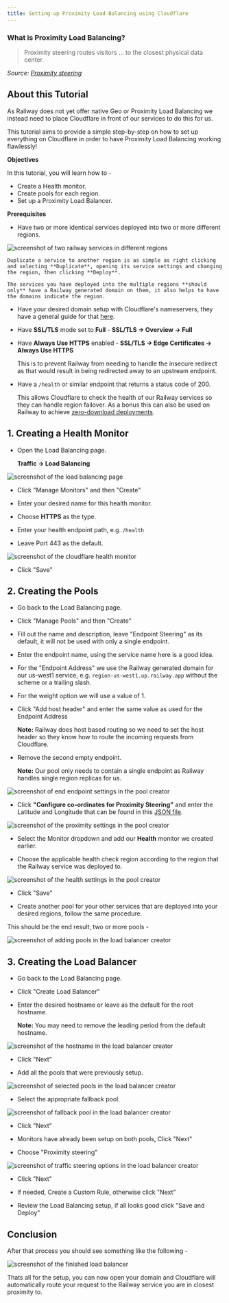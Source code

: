 ```yaml
---
title: Setting up Proximity Load Balancing using Cloudflare
---
```


### What is Proximity Load Balancing?

>Proximity steering routes visitors ... to the closest physical data center.

*Source: [Proximity steering](https://developers.cloudflare.com/load-balancing/understand-basics/traffic-steering/steering-policies/proximity-steering/)*

## About this Tutorial

As Railway does not yet offer native Geo or Proximity Load Balancing we instead need to place Cloudflare in front of our services to do this for us.

This tutorial aims to provide a simple step-by-step on how to set up everything on Cloudflare in order to have Proximity Load Balancing working flawlessly!

**Objectives**

In this tutorial, you will learn how to -

- Create a Health monitor.
- Create pools for each region.
- Set up a Proximity Load Balancer. 

**Prerequisites**

- Have two or more identical services deployed into two or more different regions.

<Image src="https://res.cloudinary.com/railway/image/upload/v1721850558/docs/tutorials/proximity-load-balancing/region_services_nj83ni.png"
alt="screenshot of two railway services in different regions"
layout="responsive"
width={820} height={365} quality={100} />

    Duplicate a service to another region is as simple as right clicking and selecting **Duplicate**, opening its service settings and changing the region, then clicking **Deploy**.

    The services you have deployed into the multiple regions **should only** have a Railway generated domain on them, it also helps to have the domains indicate the region.

- Have your desired domain setup with Cloudflare's nameservers, they have a general guide for that [here](https://developers.cloudflare.com/dns/zone-setups/full-setup/setup/).

- Have **SSL/TLS** mode set to **Full** - **SSL/TLS → Overview → Full**

- Have **Always Use HTTPS** enabled - **SSL/TLS → Edge Certificates → Always Use HTTPS**
    
    This is to prevent Railway from needing to handle the insecure redirect as that would result in being redirected away to an upstream endpoint.

- Have a `/health` or similar endpoint that returns a status code of 200.

    This allows Cloudflare to check the health of our Railway services so they can handle region failover. As a bonus this can also be used on Railway to achieve [zero-download deployments](https://docs.railway.app/reference/healthchecks).


## 1. Creating a Health Monitor

- Open the Load Balancing page.

    **Traffic → Load Balancing**

<Image src="https://res.cloudinary.com/railway/image/upload/v1721850555/docs/tutorials/proximity-load-balancing/load_balancing_page_cgqtga.png"
alt="screenshot of the load balancing page"
layout="responsive"
width={1036} height={556} quality={100} />

- Click "Manage Monitors" and then "Create"

- Enter your desired name for this health monitor.

- Choose **HTTPS** as the type.

- Enter your health endpoint path, e.g. `/health`

- Leave Port 443 as the default.

<Image src="https://res.cloudinary.com/railway/image/upload/v1721850556/docs/tutorials/proximity-load-balancing/pool_settings_health_dlqtig.png"
alt="screenshot of the cloudflare health monitor"
layout="responsive"
width={1036} height={351} quality={100} />

- Click "Save"

## 2. Creating the Pools

- Go back to the Load Balancing page.

- Click "Manage Pools" and then "Create"

- Fill out the name and description, leave "Endpoint Steering" as its default, it will not be used with only a single endpoint.

- Enter the endpoint name, using the service name here is a good idea.

- For the "Endpoint Address" we use the Railway generated domain for our us-west1 service, e.g. `region-us-west1.up.railway.app` without the scheme or a trailing slash.

- For the weight option we will use a value of 1.

- Click "Add host header" and enter the same value as used for the Endpoint Address

    **Note:** Railway does host based routing so we need to set the host header so they know how to route the incoming requests from Cloudflare.

- Remove the second empty endpoint.

    **Note:** Our pool only needs to contain a single endpoint as Railway handles single region replicas for us.

<Image src="https://res.cloudinary.com/railway/image/upload/v1721850555/docs/tutorials/proximity-load-balancing/pool_settings_config_yulkcl.png"
alt="screenshot of end endpoint settings in the pool creator"
layout="responsive"
width={1036} height={581} quality={100} />

- Click **"Configure co-ordinates for Proximity Steering"** and enter the Latitude and Longitude that can be found in this [JSON file](https://www.google.com/about/datacenters/json/locations.json).

<Image src="https://res.cloudinary.com/railway/image/upload/v1721850556/docs/tutorials/proximity-load-balancing/pool_settings_proximity_tdzn7u.png"
alt="screenshot of the proximity settings in the pool creator"
layout="responsive"
width={1036} height={576} quality={100} />

- Select the Monitor dropdown and add our **Health** monitor we created earlier.

- Choose the applicable health check region according to the region that the Railway service was deployed to.

<Image src="https://res.cloudinary.com/railway/image/upload/v1721850556/docs/tutorials/proximity-load-balancing/pool_settings_health_dlqtig.png"
alt="screenshot of the health settings in the pool creator"
layout="responsive"
width={1036} height={351} quality={100} />

- Click "Save"

- Create another pool for your other services that are deployed into your desired regions, follow the same procedure.

This should be the end result, two or more pools -

<Image src="https://res.cloudinary.com/railway/image/upload/v1721850557/docs/tutorials/proximity-load-balancing/pools_llpjxd.png"
alt="screenshot of adding pools in the load balancer creator"
layout="responsive"
width={1036} height={406} quality={100} />

## 3. Creating the Load Balancer

- Go back to the Load Balancing page.

- Click "Create Load Balancer"

- Enter the desired hostname or leave as the default for the root hostname.

    **Note:** You may need to remove the leading period from the default hostname.

<Image src="https://res.cloudinary.com/railway/image/upload/v1721850555/docs/tutorials/proximity-load-balancing/load_balancer_hostname_efu1zu.png"
alt="screenshot of the hostname in the load balancer creator"
layout="responsive"
width={1036} height={286} quality={100} />  

- Click "Next"

- Add all the pools that were previously setup.

<Image src="https://res.cloudinary.com/railway/image/upload/v1721850555/docs/tutorials/proximity-load-balancing/load_balancer_pools_x5ujeg.png"
alt="screenshot of selected pools in the load balancer creator"
layout="responsive"
width={1036} height={561} quality={100} />

- Select the appropriate fallback pool.

<Image src="https://res.cloudinary.com/railway/image/upload/v1721850555/docs/tutorials/proximity-load-balancing/load_balancer_fallback_pool_g7cmfm.png"
alt="screenshot of fallback pool in the load balancer creator"
layout="responsive"
width={1036} height={256} quality={100} />

- Click "Next"

- Monitors have already been setup on both pools, Click "Next"

- Choose "Proximity steering"

<Image src="https://res.cloudinary.com/railway/image/upload/v1721850555/docs/tutorials/proximity-load-balancing/load_balancer_traffic_steering_l7fgu7.png"
alt="screenshot of traffic steering options in the load balancer creator"
layout="responsive"
width={1036} height={560} quality={100} />

- Click "Next"

- If needed, Create a Custom Rule, otherwise click "Next"

- Review the Load Balancing setup, if all looks good click "Save and Deploy"

## Conclusion

After that process you should see something like the following -

<Image src="https://res.cloudinary.com/railway/image/upload/v1721850555/docs/tutorials/proximity-load-balancing/load_balancer_gjgwrt.png"
alt="screenshot of the finished load balancer"
layout="responsive"
width={1036} height={560} quality={100} />

Thats all for the setup, you can now open your domain and Cloudflare will automatically route your request to the Railway service you are in closest proximity to.